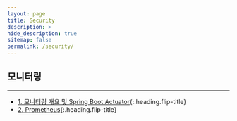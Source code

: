 ```yaml
---
layout: page
title: Security
description: >
hide_description: true
sitemap: false
permalink: /security/ 
---
```


## 모니터링

---
* [1. 모니터링 개요 및 Spring Boot Actuator]{:.heading.flip-title}
* [2. Prometheus]{:.heading.flip-title}

[1. 모니터링 개요 및 Spring Boot Actuator]: Monitering_1.md
[2. Prometheus]: Monitering_2.md